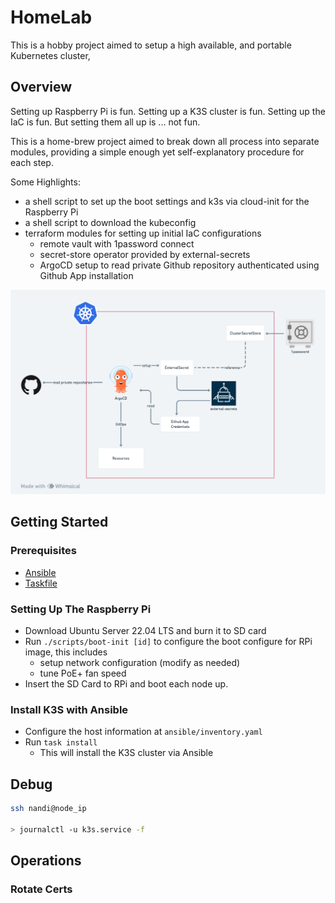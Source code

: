 # HomeLab

This is a hobby project aimed to setup a high available, and portable Kubernetes cluster, 

## Overview

Setting up Raspberry Pi is fun. Setting up a K3S cluster is fun. 
Setting up the IaC is fun.
But setting them all up is ... not fun.

This is a home-brew project aimed to break down all process into separate modules,
providing a simple enough yet self-explanatory procedure for each step.

Some Highlights:
- a shell script to set up the boot settings and k3s via cloud-init for the Raspberry Pi
- a shell script to download the kubeconfig
- terraform modules for setting up initial IaC configurations
  - remote vault with 1password connect
  - secret-store operator provided by external-secrets
  - ArgoCD setup to read private Github repository authenticated using Github App installation

![simple-infra.png](simple-infra.png)

## Getting Started

### Prerequisites

- [Ansible](https://docs.ansible.com/ansible/latest/installation_guide/intro_installation.html)
- [Taskfile](https://taskfile.dev/installation/)

### Setting Up The Raspberry Pi 

- Download Ubuntu Server 22.04 LTS and burn it to SD card
- Run `./scripts/boot-init [id]` to configure the boot configure for RPi image, this includes
  - setup network configuration (modify as needed)
  - tune PoE+ fan speed
- Insert the SD Card to RPi and boot each node up.

### Install K3S with Ansible

- Configure the host information at `ansible/inventory.yaml` 
- Run `task install`
  - This will install the K3S cluster via Ansible 

## Debug

```bash
ssh nandi@node_ip

> journalctl -u k3s.service -f
```

## Operations

### Rotate Certs


